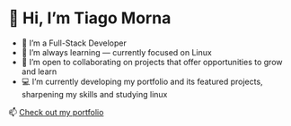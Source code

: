 # 👋 Hi, I’m Tiago Morna

- 👀 I’m a Full-Stack Developer  
- 🌱 I’m always learning — currently focused on Linux 
- 💞️ I’m open to collaborating on projects that offer opportunities to grow and learn  
- 💻 I’m currently developing my portfolio and its featured projects, sharpening my skills and studying linux

📫 [Check out my portfolio](https://portfolio-lunn.vercel.app/)
